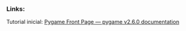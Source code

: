 ### Links:

Tutorial inicial: [Pygame Front Page — pygame v2.6.0 documentation](https://www.pygame.org/docs/index.html?highlight=tutorial)
